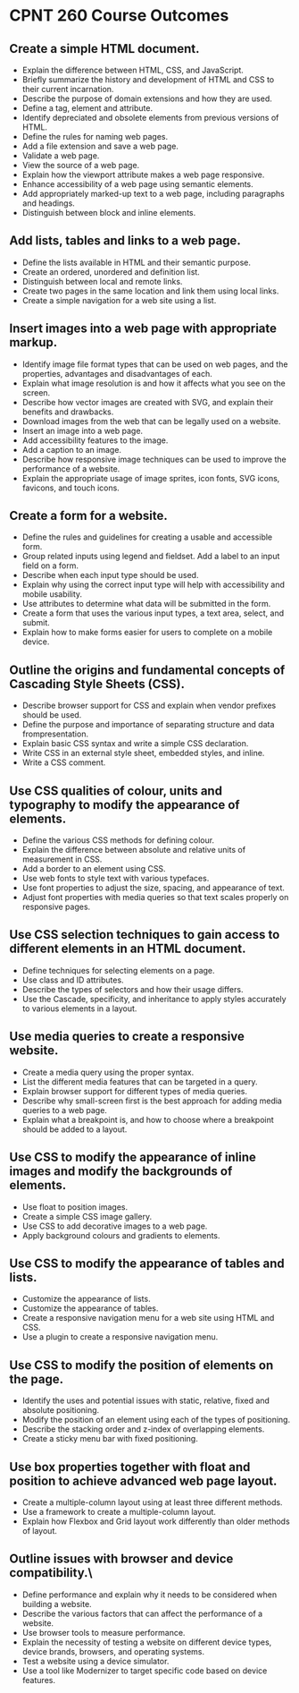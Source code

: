 # CPNT 260 Course Outcomes
## Create a simple HTML document.
- Explain the difference between HTML, CSS, and JavaScript.
- Briefly summarize the history and development of HTML and CSS to their current incarnation.
- Describe the purpose of domain extensions and how they are used.
- Define a tag, element and attribute.
- Identify depreciated and obsolete elements from previous versions of HTML.
- Define the rules for naming web pages.
- Add a file extension and save a web page.
- Validate a web page.
- View the source of a web page.
- Explain how the viewport attribute makes a web page responsive.
- Enhance accessibility of a web page using semantic elements.
- Add appropriately marked-up text to a web page, including paragraphs and headings.
- Distinguish between block and inline elements.

## Add lists, tables and links to a web page.
- Define the lists available in HTML and their semantic purpose. 
- Create an ordered, unordered and definition list.
- Distinguish between local and remote links.
- Create two pages in the same location and link them using local links. 
- Create a simple navigation for a web site using a list.

## Insert images into a web page with appropriate markup.
- Identify image file format types that can be used on web pages, and the properties, advantages and disadvantages of each. 
- Explain what image resolution is and how it affects what you see on the screen.
- Describe how vector images are created with SVG, and explain their benefits and drawbacks.
- Download images from the web that can be legally used on a website.
- Insert an image into a web page.
- Add accessibility features to the image.
- Add a caption to an image.
- Describe how responsive image techniques can be used to improve the performance of a website. 
- Explain the appropriate usage of image sprites, icon fonts, SVG icons, favicons, and touch icons.

## Create a form for a website.
- Define the rules and guidelines for creating a usable and accessible form. 
- Group related inputs using legend and fieldset.
Add a label to an input field on a form.
- Describe when each input type should be used.
- Explain why using the correct input type will help with accessibility and mobile usability.
- Use attributes to determine what data will be submitted in the form.
- Create a form that uses the various input types, a text area, select, and submit.
- Explain how to make forms easier for users to complete on a mobile device.

## Outline the origins and fundamental concepts of Cascading Style Sheets (CSS).
- Describe browser support for CSS and explain when vendor prefixes should be used. 
- Define the purpose and importance of separating structure and data frompresentation.
- Explain basic CSS syntax and write a simple CSS declaration.
- Write CSS in an external style sheet, embedded styles, and inline.
- Write a CSS comment.

## Use CSS qualities of colour, units and typography to modify the appearance of elements.
- Define the various CSS methods for defining colour.
- Explain the difference between absolute and relative units of measurement in
CSS. 
- Add a border to an element using CSS.
- Use web fonts to style text with various typefaces.
- Use font properties to adjust the size, spacing, and appearance of text.
- Adjust font properties with media queries so that text scales properly on responsive pages.

## Use CSS selection techniques to gain access to different elements in an HTML document.
- Define techniques for selecting elements on a page. 
- Use class and ID attributes.
- Describe the types of selectors and how their usage differs.
- Use the Cascade, specificity, and inheritance to apply styles accurately to various elements in a layout.

## Use media queries to create a responsive website.
- Create a media query using the proper syntax.
- List the different media features that can be targeted in a query.
- Explain browser support for different types of media queries.
- Describe why small-screen first is the best approach for adding media queries to a web page.
- Explain what a breakpoint is, and how to choose where a breakpoint should be added to a layout.

## Use CSS to modify the appearance of inline images and modify the backgrounds of elements.
- Use float to position images.
- Create a simple CSS image gallery.
- Use CSS to add decorative images to a web page.
- Apply background colours and gradients to elements.

## Use CSS to modify the appearance of tables and lists.
- Customize the appearance of lists.
- Customize the appearance of tables.
- Create a responsive navigation menu for a web site using HTML and CSS.
- Use a plugin to create a responsive navigation menu.

## Use CSS to modify the position of elements on the page.
- Identify the uses and potential issues with static, relative, fixed and absolute positioning. 
- Modify the position of an element using each of the types of positioning.
- Describe the stacking order and z-index of overlapping elements.
- Create a sticky menu bar with fixed positioning.

## Use box properties together with float and position to achieve advanced web page layout.
- Create a multiple-column layout using at least three different methods.
- Use a framework to create a multiple-column layout.
- Explain how Flexbox and Grid layout work differently than older methods of layout.

## Outline issues with browser and device compatibility.\
- Define performance and explain why it needs to be considered when building a website.
- Describe the various factors that can affect the performance of a website.
- Use browser tools to measure performance.
- Explain the necessity of testing a website on different device types, device brands, browsers, and operating systems.
- Test a website using a device simulator.
- Use a tool like Modernizer to target specific code based on device features.